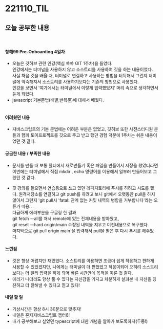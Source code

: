 # 221110_TIL

## 오늘 공부한 내용

<br>

#### 항해99 Pre-Onboarding 4일차

- 오늘은 깃허브 관련 인강(핵심 쏙쏙 GIT 1주차)을 들었다.<br> 인강에서는 터미널을 사용하지 않고 소스트리를 사용하여 깃을 하는 내용이었다.<br> 사실 처음 깃을 배울 때, 터미널로 연결하고 사용하는 방법을 터득해서 그런지 터미널에 익숙해져서 소스트리를 사용하기보다는 기존의 방법으로 사용했다.<br> 인강을 보면서 '여기에서는 터미널에서 이렇게 입력했었지' 머리 속으로 생각하면서 듣게 되었다.
- javascript 기본문법(배열,반복문)에 대해서 배웠다.
  <br>
  <br>

#### 어려웠던 내용

- 자바스크립트의 기본 문법에는 어려운 부분은 없었고, 깃허브 또한 사전스터디원 분들과 함께 토이프로젝트를 깃으로 주고 받고 했던 경험 덕분에 1주차는 쉬운 내용이었던 것 같다.

#### 궁금한 내용 / 부족한 내용

- 문서를 만들 때 보통 폴더에서 새로만들기 혹은 파일을 만들어서 저장을 했었더라면 이번에는 터미널에서 직접 mkdir , echo 명령어를 이용해서 일부러 만들어보고 그랬던 것 같다.

- 깃 강의를 들으면서 연습용으로 쓰고 있던 레파지토리에 푸시를 하려고 시도를 했다. 원격저장소를 연결하고 git push를 하려고 보니 git에서 오랫동안 pull을 하지 않아서 그런지 'git pull시 'fatal: 관계 없는 커밋 내역의 병합을 거부합니다'라는 오류가 띠용..<br>
  다급하게 에러부분을 구글링 한 결과<br>
  git fetch --all를 쳐서 remote에 있는 전체내용을 받아왔고,<br>
  git reset --hard origin/main 수정된 내역을 지우고 이전내용으로 복구했다.<br>
  마지막으로 git pull origin main 을 입력해서 pull을 받은 후 다시 푸시를 해주었다.

#### 느낀점
- 깃은 항상 어렵지만 재밌었다. 소스트리를 이용하면 조금더 쉽게 적응하고 편하게 사용할 수 있었겠지만, 나에게는 터미널이 더 편했었고 적응이되어 오히려 소스트리보다는 더 빨리 입력을 하게 되어 빠른 시간안에 목적을 이룬 것 같다.
- 에러가 나더라도 항상 풀 수 있다는 자신감을 가지고 차분하게 살펴본 내 자신을 칭찬하고 더 잘해낼 수 있다고 믿고 있다!

#### 내일 할 일
- 기상시간은 항상 8시 30분으로 맞추자!
- 내일은 혼자자바스크립트 챕터6!
- 내가 공부해보고 싶었던 typescript에 대한 개념을 알아가 보도록하자(두둥!)